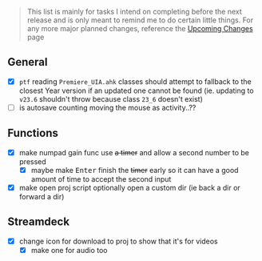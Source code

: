 > This list is mainly for tasks I intend on completing before the next release and is only meant to remind me to do certain little things. For any more major planned changes, reference the [Upcoming Changes](https://github.com/users/Tomshiii/projects/1) page

## General
- [x] `ptf` reading `Premiere_UIA.ahk` classes should attempt to fallback to the closest Year version if an updated one cannot be found (ie. updating to `v23.6` shouldn't throw because class `23_6` doesn't exist)
- [ ] is autosave counting moving the mouse as activity..??

## Functions
- [x] make numpad gain func use ~~a timer~~ and allow a second number to be pressed
    - [x] maybe make <kbd>Enter</kbd> finish the ~~timer~~ early so it can have a good amount of time to accept the second input
- [x] make open proj script optionally open a custom dir (ie back a dir or forward a dir)

## Streamdeck
- [x] change icon for download to proj to show that it's for videos
    - [x] make one for audio too